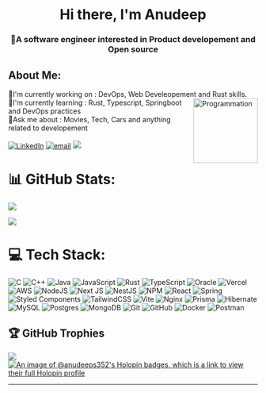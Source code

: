 <h1 align="center">Hi there, I'm Anudeep</h1> 
<h3 align="center">🌟A software engineer interested in Product developement and Open source </h3> 




## About Me:
🔭I'm currently working on : DevOps, Web Develeopement and Rust skills. <img align="right" src="https://media3.giphy.com/media/v1.Y2lkPTc5MGI3NjExeXd3NTZ5b3AyZ2FxcTZhMXloandvY2RneW9zODhpdnYxMXlmaGtzMiZlcD12MV9pbnRlcm5hbF9naWZfYnlfaWQmY3Q9Zw/54ZSJMeNkaNsA/giphy.gif" alt="Programmation" height="130"/><br>🌱I'm currently learning : Rust, Typescript, Springboot and DevOps practices<br>💬Ask me about : Movies, Tech, Cars and anything related to developement <br> <br>
[![LinkedIn](https://img.shields.io/badge/LinkedIn-%230077B5.svg?logo=linkedin&logoColor=white)](https://linkedin.com/in/anudeeps066) [![email](https://img.shields.io/badge/Email-D14836?logo=gmail&logoColor=white)](mailto:anudeeps352@gmail.com) 
[![](https://visitcount.itsvg.in/api?id=anudeeps352&icon=0&color=0)](https://visitcount.itsvg.in)

# 📊 GitHub Stats:
![](https://github-readme-stats.vercel.app/api?username=anudeeps352&theme=dark&hide_border=false&include_all_commits=false&count_private=fals<e)
<!--![](https://github-readme-stats.vercel.app/api/top-langs/?username=anudeeps352&theme=dark&hide_border=false&include_all_commits=false&count_private=false&layout=compact)-->
![](https://nirzak-streak-stats.vercel.app/?user=anudeeps352&theme=dark&hide_border=false)<br/>


# 💻 Tech Stack:
![C](https://img.shields.io/badge/c-%2300599C.svg?style=for-the-badge&logo=c&logoColor=white) ![C++](https://img.shields.io/badge/c++-%2300599C.svg?style=for-the-badge&logo=c%2B%2B&logoColor=white) ![Java](https://img.shields.io/badge/java-%23ED8B00.svg?style=for-the-badge&logo=openjdk&logoColor=white) ![JavaScript](https://img.shields.io/badge/javascript-%23323330.svg?style=for-the-badge&logo=javascript&logoColor=%23F7DF1E) ![Rust](https://img.shields.io/badge/rust-%23000000.svg?style=for-the-badge&logo=rust&logoColor=white) ![TypeScript](https://img.shields.io/badge/typescript-%23007ACC.svg?style=for-the-badge&logo=typescript&logoColor=white) ![Oracle](https://img.shields.io/badge/Oracle-F80000?style=for-the-badge&logo=oracle&logoColor=white) ![Vercel](https://img.shields.io/badge/vercel-%23000000.svg?style=for-the-badge&logo=vercel&logoColor=white) ![AWS](https://img.shields.io/badge/AWS-%23FF9900.svg?style=for-the-badge&logo=amazon-aws&logoColor=white) ![NodeJS](https://img.shields.io/badge/node.js-6DA55F?style=for-the-badge&logo=node.js&logoColor=white) ![Next JS](https://img.shields.io/badge/Next-black?style=for-the-badge&logo=next.js&logoColor=white) ![NestJS](https://img.shields.io/badge/nestjs-%23E0234E.svg?style=for-the-badge&logo=nestjs&logoColor=white) ![NPM](https://img.shields.io/badge/NPM-%23CB3837.svg?style=for-the-badge&logo=npm&logoColor=white) ![React](https://img.shields.io/badge/react-%2320232a.svg?style=for-the-badge&logo=react&logoColor=%2361DAFB) ![Spring](https://img.shields.io/badge/spring-%236DB33F.svg?style=for-the-badge&logo=spring&logoColor=white) ![Styled Components](https://img.shields.io/badge/styled--components-DB7093?style=for-the-badge&logo=styled-components&logoColor=white) ![TailwindCSS](https://img.shields.io/badge/tailwindcss-%2338B2AC.svg?style=for-the-badge&logo=tailwind-css&logoColor=white) ![Vite](https://img.shields.io/badge/vite-%23646CFF.svg?style=for-the-badge&logo=vite&logoColor=white) ![Nginx](https://img.shields.io/badge/nginx-%23009639.svg?style=for-the-badge&logo=nginx&logoColor=white) ![Prisma](https://img.shields.io/badge/Prisma-3982CE?style=for-the-badge&logo=Prisma&logoColor=white) ![Hibernate](https://img.shields.io/badge/Hibernate-59666C?style=for-the-badge&logo=Hibernate&logoColor=white) ![MySQL](https://img.shields.io/badge/mysql-4479A1.svg?style=for-the-badge&logo=mysql&logoColor=white) ![Postgres](https://img.shields.io/badge/postgres-%23316192.svg?style=for-the-badge&logo=postgresql&logoColor=white) ![MongoDB](https://img.shields.io/badge/MongoDB-%234ea94b.svg?style=for-the-badge&logo=mongodb&logoColor=white) ![Git](https://img.shields.io/badge/git-%23F05033.svg?style=for-the-badge&logo=git&logoColor=white) ![GitHub](https://img.shields.io/badge/github-%23121011.svg?style=for-the-badge&logo=github&logoColor=white) ![Docker](https://img.shields.io/badge/docker-%230db7ed.svg?style=for-the-badge&logo=docker&logoColor=white) ![Postman](https://img.shields.io/badge/Postman-FF6C37?style=for-the-badge&logo=postman&logoColor=white)



## 🏆 GitHub Trophies
![](https://github-profile-trophy.vercel.app/?username=anudeeps352&theme=radical&no-frame=false&no-bg=true&margin-w=4)
<br>
[![An image of @anudeeps352's Holopin badges, which is a link to view their full Holopin profile](https://holopin.me/anudeeps352)](https://holopin.io/@anudeeps352)

---

